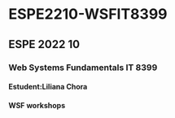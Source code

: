 # ESPE2210-WSFIT8399
## ESPE 2022 10 
### Web Systems Fundamentals  IT 8399
#### Estudent:Liliana Chora
#### WSF  workshops
